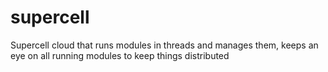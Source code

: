 supercell
=========

Supercell cloud that runs modules in threads and manages them, keeps an eye on all running modules to keep things distributed
